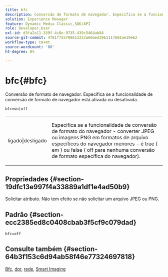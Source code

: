 ```yaml
---
title: bfc
description: Conversão de formato de navegador. Especifica se a funcionalidade de conversão de formato de navegador está ativada ou desativada.
solution: Experience Manager
feature: Dynamic Media Classic,SDK/API
role: Developer,User
exl-id: d3fa2a11-339f-4c8e-9735-439c5464ab84
source-git-commit: 4f81f755789613222a66bed2961117604ae19e62
workflow-type: tm+mt
source-wordcount: '80'
ht-degree: 0%

---
```


# bfc{#bfc}

Conversão de formato de navegador. Especifica se a funcionalidade de conversão de formato de navegador está ativada ou desativada.

`bfc=on|off`

<table id="simpletable_2D23B1B282CD4216AB5BE7E7430D1B3F"> 
 <tr class="strow"> 
  <td class="stentry"> <p> <span class="codeph"> ligado|desligado </span> </p> </td> 
  <td class="stentry"> <p>Especifica se a funcionalidade de conversão de formato do navegador - converter JPEG ou imagens PNG em formatos de arquivo específicos do navegador menores - é true ( <span class="codeph"> em </span>) ou false ( <span class="codeph"> off </span> para nenhuma conversão de formato específica do navegador). </p> </td> 
 </tr> 
</table>

## Propriedades {#section-19dfc13e997f4a33889a1df1e4ad50b9}

Solicitar atributo. Não tem efeito se não solicitar um arquivo JPEG ou PNG.

## Padrão {#section-ecc2385ed8c0408cbab3f5cf9c079dad}

`bfc=off`

## Consulte também {#section-64b3f153c6d94ab58f46e77324697818}

[Bfc](../../../../../is-api/image-catalog/image-serving-api-ref/c-image-catalog-reference/c-attributes-reference/r-bfc.md#reference-5217a41d9d7447d6b0624077eb38d3de), [dpr](/help/aem-is-ir-api/is-api/http-ref/image-serving-api-ref/c-http-protocol-reference/c-command-reference/r-dpr.md), [rede](/help/aem-is-ir-api/is-api/http-ref/image-serving-api-ref/c-http-protocol-reference/c-command-reference/r-network.md), [Smart Imaging](https://experienceleague.adobe.com/docs/experience-manager-cloud-service/content/assets/dynamicmedia/imaging-faq.html?lang=pt-BR)
